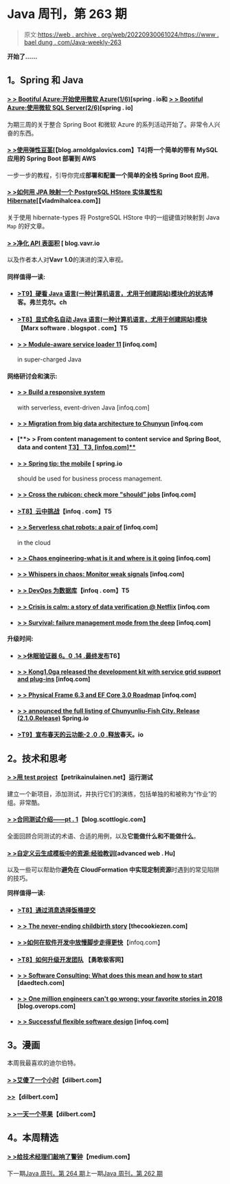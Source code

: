 # Java 周刊，第 263 期

> 原文:[https://web . archive . org/web/20220930061024/https://www . bael dung . com/Java-weekly-263](https://web.archive.org/web/20220930061024/https://www.baeldung.com/java-weekly-263)

**开始了……**

## **1。Spring 和 Java**

#### [**> > Bootiful Azure:开始使用微软 Azure(1/6)**](https://web.archive.org/web/20220524021913/https://spring.io/blog/2019/01/03/bootiful-azure-taking-your-first-steps-with-microsoft-azure-1-6)[spring . io和 [**> > Bootiful Azure:使用微软 SQL Server(2/6)**](https://web.archive.org/web/20220524021913/https://spring.io/blog/2019/01/07/bootiful-azure-sql-based-data-access-with-microsoft-sql-server-2-6)[spring . io]

为期三周的关于整合 Spring Boot 和微软 Azure 的系列活动开始了。非常令人兴奋的东西。

#### [**> >使用弹性豆茎**](https://web.archive.org/web/20220524021913/https://blog.arnoldgalovics.com/deploying-a-simple-spring-boot-with-mysql-app-to-aws-using-elastic-beanstalk/)[【blog.arnoldgalovics.com】T4]将一个简单的带有 MySQL 应用的 Spring Boot 部署到 AWS

一步一步的教程，引导你完成**部署和配置一个简单的全栈 Spring Boot 应用**。

#### [**> >如何用 JPA 映射一个 PostgreSQL HStore 实体属性和 Hibernate**](https://web.archive.org/web/20220524021913/https://vladmihalcea.com/map-postgresql-hstore-jpa-entity-property-hibernate/)[【vladmihalcea.com】]

关于使用 hibernate-types 将 PostgreSQL HStore 中的一组键值对映射到 Java `Map` 的好文章。

#### [**> >净化 API 表面积**](https://web.archive.org/web/20220524021913/http://blog.vavr.io/purifying-the-api-surface-area/) [ blog.vavr.io

以及作者本人对**Vavr 1.0**的演进的深入审视。

#### **同样值得一读:**

*   #### [**>T9】硬看 Java 语言(一种计算机语言，尤用于创建网站)模块化的状态**](https://web.archive.org/web/20220524021913/https://blog.frankel.ch/hard-look-state-java-modularization/)博客。弗兰克尔。ch

*   #### [**>T8】显式命名自动 Java 语言(一种计算机语言，尤用于创建网站)模块**](https://web.archive.org/web/20220524021913/https://marxsoftware.blogspot.com/2019/01/explicitly-naming-automatic-java-modules.html)【Marx software . blogspot . com】T5

*   #### [**> > Module-aware service loader 11**](https://web.archive.org/web/20220524021913/https://www.infoq.com/articles/java11-aware-service-module) [infoq.com]

    in super-charged Java

#### **网络研讨会和演示:**

*   #### [**> > Build a responsive system**](https://web.archive.org/web/20220524021913/https://www.infoq.com/presentations/java-responsive-cloud)

    with serverless, event-driven Java [infoq.com]
*   #### [**> > Migration from big data architecture to Chunyun**](https://web.archive.org/web/20220524021913/https://www.infoq.com/presentations/northern-trust-pcf) [infoq.com

*   #### [**> > From content management to content service and Spring Boot, data and content [T3】 T3, [infoq.com]**](https://web.archive.org/web/20220524021913/https://www.infoq.com/presentations/content-services-pcf)

*   #### [**> > Spring tip: the mobile**](https://web.archive.org/web/20220524021913/https://spring.io/blog/2019/01/09/spring-tips-business-process-management-with-flowable) [ spring.io

    should be used for business process management.
*   #### [**> > Cross the rubicon: check more "should" jobs**](https://web.archive.org/web/20220524021913/https://www.infoq.com/presentations/mobile-testing-apps) [infoq.com]

*   #### [**>T8】云中挑战**](https://web.archive.org/web/20220524021913/https://www.infoq.com/presentations/fidelity-investments-cloud)【infoq . com】T5

*   #### [**> > Serverless chat robots: a pair of**](https://web.archive.org/web/20220524021913/https://www.infoq.com/presentations/serverless-chatbots) [infoq.com]

    in the cloud
*   #### [**> > Chaos engineering-what is it and where is it going**](https://web.archive.org/web/20220524021913/https://www.infoq.com/presentations/chaos-engineering-2018-keynote) [infoq.com]

*   #### [**> > Whispers in chaos: Monitor weak signals**](https://web.archive.org/web/20220524021913/https://www.infoq.com/presentations/safety-science) [infoq.com]

*   #### [**> > DevOps 为数据库**](https://web.archive.org/web/20220524021913/https://www.infoq.com/presentations/devops-database)【infoq . com】T5

*   #### [**> > Crisis is calm: a story of data verification @ Netflix**](https://web.archive.org/web/20220524021913/https://www.infoq.com/presentations/data-validation-netflix) [infoq.com

*   #### [**> > Survival: failure management mode from the deep**](https://web.archive.org/web/20220524021913/https://www.infoq.com/presentations/failure-management-diving) [infoq.com]

**升级时间:**

*   #### [**> >休眠验证器 6。0 .14 .最终发布**](https://web.archive.org/web/20220524021913/http://in.relation.to/2019/01/07/hibernate-validator-6014-final-out/)T6】

*   #### [**> > Kong1.0ga released the development kit with service grid support and plug-ins**](https://web.archive.org/web/20220524021913/https://www.infoq.com/news/2019/01/kong-1.0) [infoq.com]

*   #### [**> > Physical Frame 6.3 and EF Core 3.0 Roadmap**](https://web.archive.org/web/20220524021913/https://www.infoq.com/news/2019/01/EF-Core-3.0-Roadmap) [infoq.com]

*   #### [**> > announced the full listing of Chunyunliu-Fish City. Release (2.1.0.Release)**](https://web.archive.org/web/20220524021913/https://spring.io/blog/2019/01/08/announcing-general-availability-of-spring-cloud-stream-fishtown-release-2-1-0-release) Spring.io

*   #### [**>T9】宣布春天的云功能-2 .0 .0 .释放**](https://web.archive.org/web/20220524021913/https://spring.io/blog/2019/01/08/announcing-general-availability-of-spring-cloud-function-2-0-0-release)春天。io

## **2。技术和思考**

#### [**> >用 test project**](https://web.archive.org/web/20220524021913/https://www.petrikainulainen.net/programming/testing/running-tests-with-testproject/)【petrikainulainen.net】运行测试

建立一个新项目，添加测试，并执行它们的演练，包括单独的和被称为“作业”的组。非常酷。

#### [**> >合同测试介绍——pt . 1**](https://web.archive.org/web/20220524021913/https://blog.scottlogic.com/2019/01/07/introduction-to-contract-testing-part-1.html)【blog.scottlogic.com】

全面回顾合同测试的术语、合适的用例，以及**它能做什么和不能做什么**。

#### [**> >自定义云生成模板中的资源:经验教训**](https://web.archive.org/web/20220524021913/https://advancedweb.hu/2019/01/08/cf_custom_lessons_learned/)[advanced web . Hu]

以及一些可以帮助你**避免在 CloudFormation 中实现定制资源**时遇到的常见陷阱的技巧。

**同样值得一读:**

*   #### [**>T8】通过消息选择饭桶提交**](https://web.archive.org/web/20220524021913/https://blog.sebastian-daschner.com/entries/git-selecting-commit-message)

*   #### [**> > The never-ending childbirth story**](https://web.archive.org/web/20220524021913/http://thecookiezen.com/blog/2019/01/06/never-ending-story-of-delivery/) [thecookiezen.com]

*   [**> >如何在软件开发中放慢脚步走得更快**](https://web.archive.org/web/20220524021913/https://www.infoq.com/articles/slow-down-go-faster)【infoq.com】
*   #### [**>T8】如何升级开发团队**](https://web.archive.org/web/20220524021913/https://bravenewgeek.com/how-to-level-up-dev-teams/) 【勇敢极客网】

*   #### [**> > Software Consulting: What does this mean and how to start**](https://web.archive.org/web/20220524021913/https://daedtech.com/software-consulting/) [daedtech.com]

*   #### [**> > One million engineers can't go wrong: your favorite stories in 2018**](https://web.archive.org/web/20220524021913/https://blog.overops.com/1-million-engineers-cant-be-wrong-the-top-stories-you-liked-in-2018/) [blog.overops.com]

*   #### [**> > Successful flexible software design**](https://web.archive.org/web/20220524021913/https://www.infoq.com/articles/towards-resilient-software-design) [infoq.com]

## **3。漫画**

本周我最喜欢的迪尔伯特。

#### [**> >艾傻了一个小时**](https://web.archive.org/web/20220524021913/https://dilbert.com/strip/2019-01-09)【dilbert.com】

#### [**>>**](https://web.archive.org/web/20220524021913/https://dilbert.com/strip/2019-01-05)【dilbert.com】

#### [**> >一天一个苹果**](https://web.archive.org/web/20220524021913/https://dilbert.com/strip/2019-01-06)【dilbert.com】

## **4。本周精选**

#### **[> >给技术经理们敲响了警钟](https://web.archive.org/web/20220524021913/https://medium.com/coaching-notes/a-wake-up-call-for-tech-managers-d0415775efd0)**【medium.com】

下一期[Java 周刊，第 264 期](/web/20220524021913/https://www.baeldung.com/java-weekly-264)上一期[Java 周刊，第 262 期](/web/20220524021913/https://www.baeldung.com/java-weekly-262)